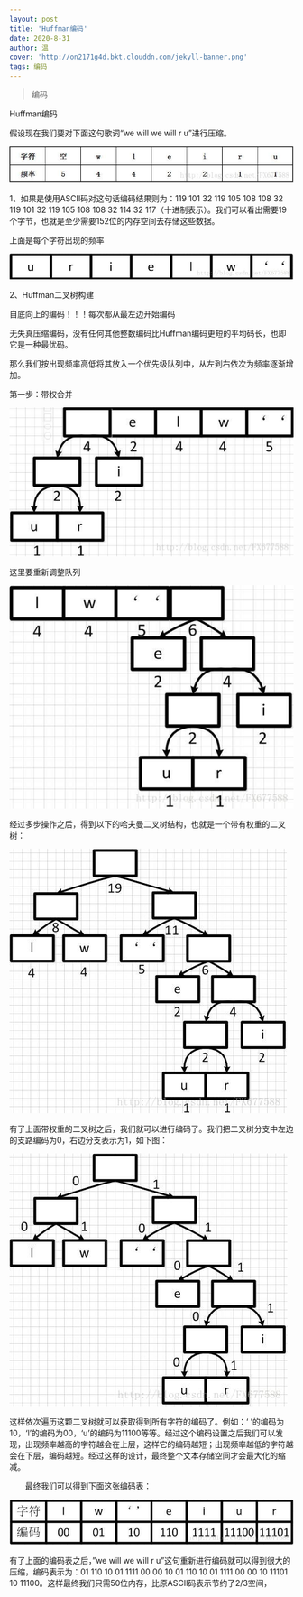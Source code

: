 ```yaml
---
layout: post
title: 'Huffman编码'
date: 2020-8-31
author: 温
cover: 'http://on2171g4d.bkt.clouddn.com/jekyll-banner.png'
tags: 编码
---
```


>编码

Huffman编码

假设现在我们要对下面这句歌词“we will we will r u”进行压缩。

![My Jekyll themes](/assets/img/Huffman0.jpeg)

1、如果是使用ASCII码对这句话编码结果则为：119 101 32 119 105 108 108 32 119 101 32 119 105 108 108 32 114 32 117（十进制表示）。我们可以看出需要19个字节，也就是至少需要152位的内存空间去存储这些数据。

上面是每个字符出现的频率 

![Alt text](../assets/img/Huffman1.jpeg)

2、Huffman二叉树构建

自底向上的编码！！！每次都从最左边开始编码

无失真压缩编码，没有任何其他整数编码比Huffman编码更短的平均码长，也即它是一种最优码。

那么我们按出现频率高低将其放入一个优先级队列中，从左到右依次为频率逐渐增加。 

第一步：带权合并 



![Alt text](../assets/img/Huffman3.jpeg)



这里要重新调整队列 

![Alt text](../assets/img/Huffman4.jpeg)

经过多步操作之后，得到以下的哈夫曼二叉树结构，也就是一个带有权重的二叉树：



![Alt text](../assets/img/Huffman5.jpeg)



有了上面带权重的二叉树之后，我们就可以进行编码了。我们把二叉树分支中左边的支路编码为0，右边分支表示为1，如下图：

![Alt text](../assets/img/Huffman6.jpeg)

这样依次遍历这颗二叉树就可以获取得到所有字符的编码了。例如：‘ ’的编码为10，‘l’的编码为00，‘u’的编码为11100等等。经过这个编码设置之后我们可以发现，出现频率越高的字符越会在上层，这样它的编码越短；出现频率越低的字符越会在下层，编码越短。经过这样的设计，最终整个文本存储空间才会最大化的缩减。

　　最终我们可以得到下面这张编码表：



![Alt text](../assets/img/Huffman7.jpeg)

有了上面的编码表之后，”we will we will r u”这句重新进行编码就可以得到很大的压缩，编码表示为：01 110 10 01 1111 00 00 10 01 110 10 01 1111 00 00 10 11101 10 11100。这样最终我们只需50位内存，比原ASCII码表示节约了2/3空间， 



